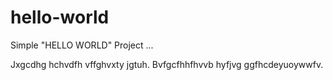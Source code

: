 # hello-world
Simple "HELLO WORLD" Project ...

Jxgcdhg hchvdfh vffghvxty jgtuh.
Bvfgcfhhfhvvb hyfjvg ggfhcdeyuoywwfv.
